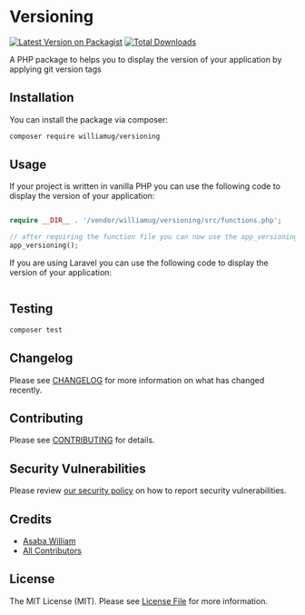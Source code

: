 # Versioning

[![Latest Version on Packagist](https://img.shields.io/packagist/v/williamug/versioning.svg?style=flat-square)](https://packagist.org/packages/williamug/versioning)
[![Total Downloads](https://img.shields.io/packagist/dt/williamug/versioning.svg?style=flat-square)](https://packagist.org/packages/williamug/versioning)

A PHP package to helps you to display the version of your application by applying git version tags

## Installation

You can install the package via composer:

```bash
composer require williamug/versioning
```


## Usage

If your project is written in vanilla PHP you can use the following code to display the version of your application:
```php

require __DIR__ . '/vendor/williamug/versioning/src/functions.php';

// after requiring the function file you can now use the app_versioning() function to display the version of your application
app_versioning();
```
If you are using Laravel you can use the following code to display the version of your application:

```php

```

## Testing

```bash
composer test
```

## Changelog

Please see [CHANGELOG](CHANGELOG.md) for more information on what has changed recently.

## Contributing

Please see [CONTRIBUTING](CONTRIBUTING.md) for details.

## Security Vulnerabilities

Please review [our security policy](../../security/policy) on how to report security vulnerabilities.

## Credits

- [Asaba William](https://github.com/williamug)
- [All Contributors](../../contributors)

## License

The MIT License (MIT). Please see [License File](LICENSE.md) for more information.
